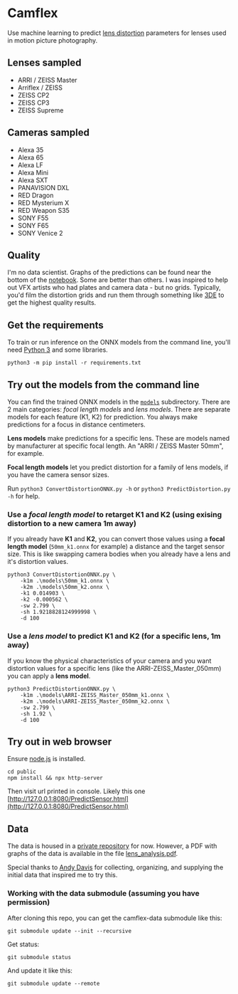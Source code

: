 # Camflex
Use machine learning to predict [lens distortion](https://en.wikipedia.org/wiki/Distortion_(optics)) parameters for lenses used in motion picture photography.

## Lenses sampled
- ARRI / ZEISS Master
- Arriflex / ZEISS
- ZEISS CP2
- ZEISS CP3
- ZEISS Supreme

## Cameras sampled
- Alexa 35
- Alexa 65
- Alexa LF
- Alexa Mini
- Alexa SXT
- PANAVISION DXL
- RED Dragon
- RED Mysterium X
- RED Weapon S35
- SONY F55
- SONY F65
- SONY Venice 2

## Quality
I'm no data scientist. Graphs of the predictions can be found near the bottom of the [notebook](Camflex.ipynb). Some are better than others. I was inspired to help out VFX artists who had plates and camera data - but no grids. Typically, you'd film the distortion grids and run them through something like [3DE](https://www.3dequalizer.com/) to get the highest quality results.

## Get the requirements
To train or run inference on the ONNX models from the command line, you'll need [Python 3](https://www.python.org/downloads/) and some libraries.

`python3 -m pip install -r requirements.txt`

## Try out the models from the command line
You can find the trained ONNX models in the [`models`](models) subdirectory. There are 2 main categories: *focal length models* and *lens models*. There are separate models for each feature (K1, K2) for prediction. You always make predictions for a focus in distance centimeters.

**Lens models** make predictions for a specific lens. These are models named by manufacturer at specific focal length. An "ARRI / ZEISS Master 50mm", for example.

**Focal length models** let you predict distortion for a family of lens models, if you have the camera sensor sizes.

Run `python3 ConvertDistortionONNX.py -h` or `python3 PredictDistortion.py -h` for help.

### Use a ***focal length model*** to retarget K1 and K2 (using exising distortion to a new camera 1m away)
If you already have **K1** and **K2**, you can convert those values using a **focal length model** (`50mm_k1.onnx` for example) a distance and the target sensor size. This is like swapping camera bodies when you already have a lens and it's distortion values.
```
python3 ConvertDistortionONNX.py \
    -k1m .\models\50mm_k1.onnx \
    -k2m .\models\50mm_k2.onnx \
    -k1 0.014903 \
    -k2 -0.000562 \
    -sw 2.799 \
    -sh 1.9218828124999998 \
    -d 100
```

### Use a ***lens model*** to predict K1 and K2 (for a specific lens, 1m away)
If you know the physical characteristics of your camera and you want distortion values for a specific lens (like the ARRI-ZEISS_Master_050mm) you can apply a **lens model**.

```
python3 PredictDistortionONNX.py \
    -k1m .\models\ARRI-ZEISS_Master_050mm_k1.onnx \
    -k2m .\models\ARRI-ZEISS_Master_050mm_k2.onnx \
    -sw 2.799 \
    -sh 1.92 \
    -d 100
```
## Try out in web browser
Ensure [node.js](https://nodejs.org/en/download/prebuilt-installer) is installed.
```
cd public
npm install && npx http-server
```
Then visit url printed in console. Likely this one [http://127.0.0.1:8080/PredictSensor.html](http://127.0.0.1:8080/PredictSensor.html)
## Data
The data is housed in a [private repository](https://github.com/pinkwerks/camflex-data) for now. However, a PDF with graphs of the data is available in the file [lens_analysis.pdf](lens_analysis.pdf).

Special thanks to [Andy Davis](https://imag4media.com/) for collecting, organizing, and supplying the initial data that inspired me to try this.

### Working with the data submodule (assuming you have permission)
After cloning this repo, you can get the camflex-data submodule like this:

`git submodule update --init --recursive`

Get status:

`git submodule status`

And update it like this:

`git submodule update --remote`
